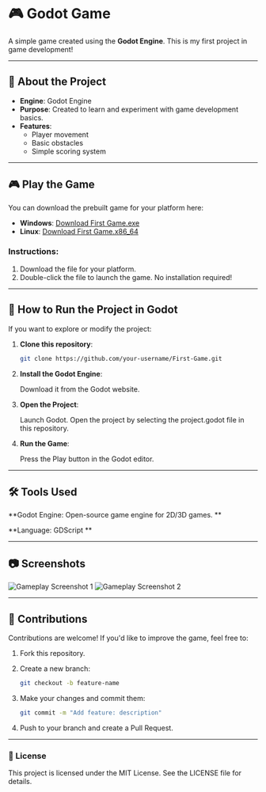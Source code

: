 # 🎮 Godot Game

A simple game created using the **Godot Engine**. This is my first project in game development!

---

## 📝 About the Project

- **Engine**: Godot Engine  
- **Purpose**: Created to learn and experiment with game development basics.  
- **Features**:
   - Player movement  
   - Basic obstacles  
   - Simple scoring system  

---

## 🎮 Play the Game

You can download the prebuilt game for your platform here:

- **Windows**: [Download First Game.exe](link-to-your-release)  
- **Linux**: [Download First Game.x86_64](link-to-your-release)  

### Instructions:
1. Download the file for your platform.  
2. Double-click the file to launch the game. No installation required!  

---

## 🚀 How to Run the Project in Godot

If you want to explore or modify the project:

1. **Clone this repository**:
   ```bash
   git clone https://github.com/your-username/First-Game.git
    ```

2. **Install the Godot Engine**:

    Download it from the Godot website.

3. **Open the Project**:

    Launch Godot.
    Open the project by selecting the project.godot file in this repository.

4. **Run the Game**:

    Press the Play button in the Godot editor.

---

## 🛠️ Tools Used

**Godot Engine: Open-source game engine for 2D/3D games. **

**Language: GDScript **

---

## 📷 Screenshots

![Gameplay Screenshot 1](screenshots/screenshot1.png)
![Gameplay Screenshot 2](screenshots/screenshot2.png)

---

## 🙌 Contributions

Contributions are welcome! If you'd like to improve the game, feel free to:

1. Fork this repository.

2. Create a new branch:
    ```bash
    git checkout -b feature-name
    ```

3. Make your changes and commit them:
    ```bash
    git commit -m "Add feature: description"
    ```
    
4. Push to your branch and create a Pull Request.

---

### 🧩 License

This project is licensed under the MIT License. See the LICENSE file for details.


